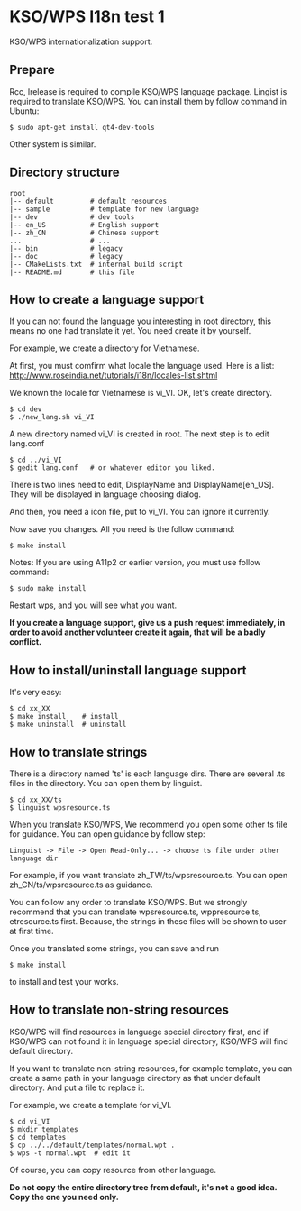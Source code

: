 KSO/WPS I18n test 1
================================================================================
KSO/WPS internationalization support.

Prepare
--------------------------------------------------------------------------------
Rcc, lrelease is required to compile KSO/WPS language package. Lingist is 
required to translate KSO/WPS. You can install them by follow command in Ubuntu:

	$ sudo apt-get install qt4-dev-tools

Other system is similar.

Directory structure
--------------------------------------------------------------------------------
	
	root
	|-- default			# default resources
	|-- sample			# template for new language
	|-- dev				# dev tools
	|-- en_US			# English support
	|-- zh_CN			# Chinese support
	...					# ...
	|-- bin				# legacy
	|-- doc				# legacy
	|-- CMakeLists.txt	# internal build script
	|-- README.md		# this file


How to create a language support
--------------------------------------------------------------------------------
If you can not found the language you interesting in root directory, this means 
no one had translate it yet. You need create it by yourself.

For example, we create a directory for Vietnamese.

At first, you must comfirm what locale the language used. Here is a list: 
http://www.roseindia.net/tutorials/i18n/locales-list.shtml

We known the locale for Vietnamese is vi\_VI. OK, let's create directory.

	$ cd dev
	$ ./new_lang.sh vi_VI

A new directory named vi\_VI is created in root. The next step is to edit lang.conf

	$ cd ../vi_VI
	$ gedit lang.conf   # or whatever editor you liked.

There is two lines need to edit, DisplayName and DisplayName[en\_US]. They will
be displayed in language choosing dialog.

And then, you need a icon file, put to vi\_VI. You can ignore it currently.

Now save you changes. All you need is the follow command:

	$ make install
	
Notes: If you are using A11p2 or earlier version, you must use follow command:

	$ sudo make install

Restart wps, and you will see what you want.

**If you create a language support, give us a push request immediately, in order
to avoid another volunteer create it again, that will be a badly conflict.**

How to install/uninstall language support
--------------------------------------------------------------------------------
It's very easy:

	$ cd xx_XX
	$ make install    # install
	$ make uninstall  # uninstall

How to translate strings
--------------------------------------------------------------------------------
There is a directory named 'ts' is each language dirs. There are several .ts files
in the directory. You can open them by linguist.
	
	$ cd xx_XX/ts
	$ linguist wpsresource.ts

When you translate KSO/WPS, We recommend you open some other ts file for guidance.
You can open guidance by follow step:

	Linguist -> File -> Open Read-Only... -> choose ts file under other language dir

For example, if you want translate zh\_TW/ts/wpsresource.ts. You can open 
zh\_CN/ts/wpsresource.ts as guidance.

You can follow any order to translate KSO/WPS. But we strongly recommend that
you can translate wpsresource.ts, wppresource.ts, etresource.ts first. Because,
the strings in these files will be shown to user at first time.

Once you translated some strings, you can save and run

	$ make install

to install and test your works.

How to translate non-string resources
--------------------------------------------------------------------------------
KSO/WPS will find resources in language special directory first, and if KSO/WPS
can not found it in language special directory, KSO/WPS will find default directory.

If you want to translate non-string resources, for example template, you can 
create a same path in your language directory as that under default directory.
And put a file to replace it.

For example, we create a template for vi\_VI.

	$ cd vi_VI
	$ mkdir templates
	$ cd templates
	$ cp ../../default/templates/normal.wpt .
	$ wps -t normal.wpt  # edit it

Of course, you can copy resource from other language.

**Do not copy the entire directory tree from default, it's not a good idea. 
Copy the one you need only.**

